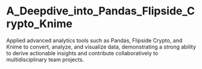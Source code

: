 # A_Deepdive_into_Pandas_Flipside_Crypto_Knime
Applied advanced analytics tools such as Pandas, Flipside Crypto, and Knime to convert, analyze, and visualize data, demonstrating a strong ability to derive actionable insights and contribute collaboratively to multidisciplinary team projects.
